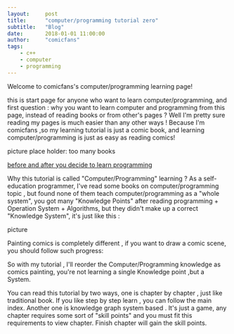 ```yaml
---
layout:     post
title:      "computer/programming tutorial zero"
subtitle:   "Blog"
date:       2018-01-01 11:00:00
author:     "comicfans"
tags:
    - c++
    - computer
    - programming
---
```


Welcome to comicfans's computer/programming learning page!

this is start page for anyone who want to learn computer/programming, and first question : why you want to learn computer and programming from this page, instead of reading books or from other's pages ? Well I'm pretty sure reading my pages is much easier than any other ways ! Because I'm comicfans ,so my learning tutorial is just a comic book, and learning computer/programming is just as easy as reading comics!

picture place holder: too many books

[before and after you decide to learn programming](/images/2018-01-01-computer-tutorial-index.markdown/before_and_after_decide_to_learn_programming.png)


Why this tutorial is called "Computer/Programming" learning ? As a self-education programmer, I've read some books on computer/programming topic , but found none of them teach computer/programming as a "whole system", you got many "Knowledge Points" after reading programming + Operation System + Algorithms, but they didn't make up a correct "Knowledge System", it's just like this :



picture


Painting comics is completely different , if you want to draw a comic scene, you should follow such progress:




So with my tutorial , I'll reorder the Computer/Programming knowledge as comics painting, you're not learning a single Knowledge point ,but a System.


You can read this tutorial by two ways, one is chapter by chapter , just like traditional book. If you like step by step learn , you can follow the main index. Another one is knowledge graph system based . It's just a game,  any chapter requires some sort of "skill points" and you must fit this requirements to view chapter. Finish chapter will gain the skill points. 



